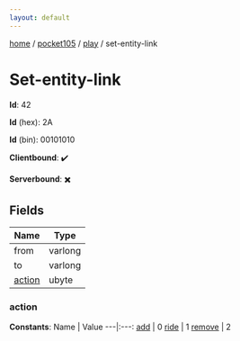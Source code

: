 ```yaml
---
layout: default
---
```


[home](/)  /  [pocket105](/protocol/pocket105)  /  [play](/protocol/pocket105/play)  /  set-entity-link

# Set-entity-link

**Id**: 42

**Id** (hex): 2A

**Id** (bin): 00101010

**Clientbound**: ✔️

**Serverbound**: ✖️

## Fields

Name | Type
---|---
from | varlong
to | varlong
[action](#action) | ubyte

### action

**Constants**:
Name | Value
---|:---:
[add](action_add) | 0
[ride](action_ride) | 1
[remove](action_remove) | 2

